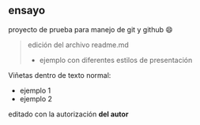 ## ensayo
proyecto de prueba para manejo de git y github :smile:
> edición del archivo readme.md
> - ejemplo con diferentes estilos de presentación

Viñetas dentro de texto normal:
* ejemplo 1
* ejemplo 2

editado con la autorización **del autor**

